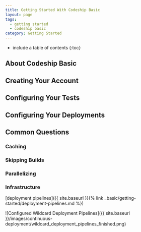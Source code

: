 ```yaml
---
title: Getting Started With Codeship Basic
layout: page
tags:
  - getting started
  - codeship basic
category: Getting Started
---
```


* include a table of contents
{:toc}

## About Codeship Basic

## Creating Your Account

## Configuring Your Tests

## Configuring Your Deployments

## Common Questions

### Caching

### Skipping Builds

### Parallelizing

### Infrastructure

[deployment pipelines]({{ site.baseurl }}{% link _basic/getting-started/deployment-pipelines.md %})

![Configured Wildcard Deployment Pipelines]({{ site.baseurl }}/images/continuous-deployment/wildcard_deployment_pipelines_finished.png)
